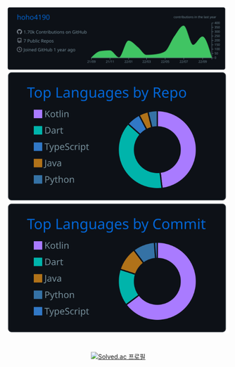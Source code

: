 <div align=center>

  [![](https://raw.githubusercontent.com/hoho4190/hoho4190/main/profile-summary-card-output/github_dark/0-profile-details.svg)](https://github.com/vn7n24fzkq/github-profile-summary-cards)
  [![](https://raw.githubusercontent.com/hoho4190/hoho4190/main/profile-summary-card-output/github_dark/1-repos-per-language.svg)](https://github.com/vn7n24fzkq/github-profile-summary-cards) [![](https://raw.githubusercontent.com/hoho4190/hoho4190/main/profile-summary-card-output/github_dark/2-most-commit-language.svg)](https://github.com/vn7n24fzkq/github-profile-summary-cards)
  
</div>

#

<div align=center>

  [![Solved.ac 프로필](http://mazassumnida.wtf/api/v2/generate_badge?boj=hoho4190)](https://solved.ac/hoho4190)
  
</div>
